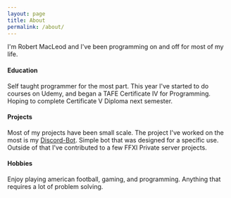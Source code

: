 ```yaml
---
layout: page
title: About
permalink: /about/
---
```


I'm Robert MacLeod and I've been programming on and off for most of my life.

#### Education

Self taught programmer for the most part. This year I've started to do courses on Udemy,
and began a TAFE Certificate IV for Programming. Hoping to complete Certificate V Diploma
next semester.

#### Projects

Most of my projects have been small scale. The project I've worked on the most is my
[Discord-Bot](https://github.com/sarca571ca/discord-tracker-bot). Simple bot that was
designed for a specific use. Outside of that I've contributed to a few FFXI Private
server projects.

#### Hobbies

Enjoy playing american football, gaming, and programming. Anything that requires a lot
of problem solving.
